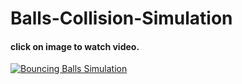 # Balls-Collision-Simulation

#### click on image to watch video.

[![Bouncing Balls Simulation](https://img.youtube.com/vi/Nvyv9MrSrE8/0.jpg)](https://www.youtube.com/watch?v=Nvyv9MrSrE8)


